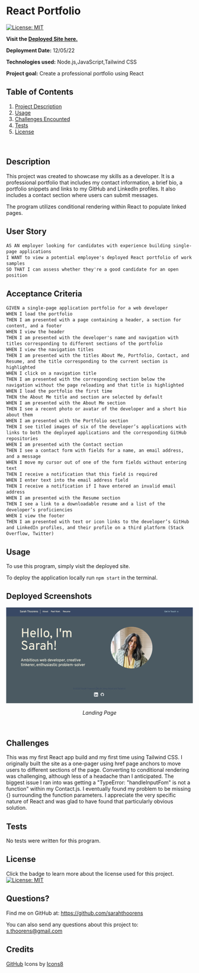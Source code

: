 # React Portfolio


[![License: MIT](https://img.shields.io/badge/License-MIT-yellow.svg)](https://opensource.org/licenses/MIT)

 **Visit the [Deployed Site here.](https://sarahthoorensdevblog.herokuapp.com/)**

  **Deployment Date:**  12/05/22 <br>
 
  **Technologies used:** Node.js,JavaScript,Tailwind CSS<br>

  **Project goal:** Create a professional portfolio using React <br>


  ## Table of Contents
  1. [Project Description](#Description)
  2. [Usage](#Usage)
  3. [Challenges Encounted](#Challenges)
  4. [Tests](#Tests)
  5. [License](#License)
  <br>
  
  ## Description
   This project was created to showcase my skills as a developer. It is a professional portfolio that includes my contact information, a brief bio, a portfolio snippets and links to my GitHub and LinkedIn profiles. It also includes a contact section where users can submit messages. 
   
   The program utilizes conditional rendering within React to populate linked pages. <br>

## User Story

```
AS AN employer looking for candidates with experience building single-page applications
I WANT to view a potential employee's deployed React portfolio of work samples
SO THAT I can assess whether they're a good candidate for an open position
```

## Acceptance Criteria

```
GIVEN a single-page application portfolio for a web developer
WHEN I load the portfolio
THEN I am presented with a page containing a header, a section for content, and a footer
WHEN I view the header
THEN I am presented with the developer's name and navigation with titles corresponding to different sections of the portfolio
WHEN I view the navigation titles
THEN I am presented with the titles About Me, Portfolio, Contact, and Resume, and the title corresponding to the current section is highlighted
WHEN I click on a navigation title
THEN I am presented with the corresponding section below the navigation without the page reloading and that title is highlighted
WHEN I load the portfolio the first time
THEN the About Me title and section are selected by default
WHEN I am presented with the About Me section
THEN I see a recent photo or avatar of the developer and a short bio about them
WHEN I am presented with the Portfolio section
THEN I see titled images of six of the developer’s applications with links to both the deployed applications and the corresponding GitHub repositories
WHEN I am presented with the Contact section
THEN I see a contact form with fields for a name, an email address, and a message
WHEN I move my cursor out of one of the form fields without entering text
THEN I receive a notification that this field is required
WHEN I enter text into the email address field
THEN I receive a notification if I have entered an invalid email address
WHEN I am presented with the Resume section
THEN I see a link to a downloadable resume and a list of the developer’s proficiencies
WHEN I view the footer
THEN I am presented with text or icon links to the developer’s GitHub and LinkedIn profiles, and their profile on a third platform (Stack Overflow, Twitter)
```

## Usage 

To use this program, simply visit the deployed site. <br>

To deploy the application locally run ```npm start``` in the terminal.

## Deployed Screenshots
![landing-page](./public/assets/portfolio-landing.png)
_<p align="center">Landing Page</p>_
</br>

  ## Challenges
This was my first React app build and my first time using Tailwind CSS. I originally built the site as a one-pager using href page anchors to move users to different sections of the page. Converting to conditional rendering was challenging, although less of a headache than I anticipated. The biggest issue I ran into was getting a "TypeError: "handleInputFom" is not a function" within my Contact.js. I eventually found my problem to be missing {} surrounding the function parameters. I appreciate the very specific nature of React and was glad to have found that particularly obvious solution. <br>

  ## Tests

  No tests were written for this program.

  ## License

  Click the badge to learn more about the license used for this project.
  <br>[![License: MIT](https://img.shields.io/badge/License-MIT-yellow.svg)](https://opensource.org/licenses/MIT)

  ## Questions?

  Find me on GitHub at: https://github.com/sarahthoorens

  You can also send any questions about this project to: s.thoorens@gmail.com

## Credits
<a target="_blank" href="https://icons8.com/icon/62856/github">GitHub</a> Icons by <a target="_blank" href="https://icons8.com">Icons8</a>